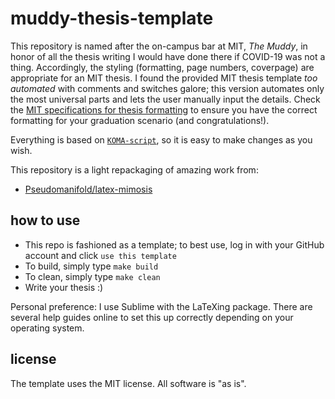 # muddy-thesis-template

This repository is named after the on-campus bar at MIT, _The Muddy_, in honor of all the thesis writing I would have done there if COVID-19 was not a thing. Accordingly, the styling (formatting, page numbers, coverpage) are appropriate for an MIT thesis. I found the provided MIT thesis template _too automated_ with comments and switches galore; this version automates only the most universal parts and lets the user manually input the details. Check the [MIT specifications for thesis formatting](https://libraries.mit.edu/distinctive-collections/thesis-specs/#format) to ensure you have the correct formatting for your graduation scenario (and congratulations!).

Everything is based on [`KOMA-script`](https://ctan.org/pkg/koma-script?lang=en), so it is easy to make changes as you wish.

This repository is a light repackaging of amazing work from:
- [Pseudomanifold/latex-mimosis](https://github.com/Pseudomanifold/latex-mimosis)

## how to use
- This repo is fashioned as a template; to best use, log in with your GitHub account and click `use this template`
- To build, simply type `make build`
- To clean, simply type `make clean`
- Write your thesis :)

Personal preference: I use Sublime with the LaTeXing package. There are several help guides online to set this up correctly depending on your operating system.

## license

The template uses the MIT license. All software is "as is".
